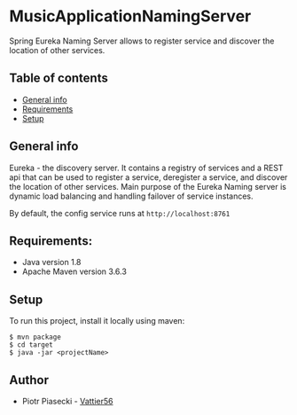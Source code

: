 # MusicApplicationNamingServer
Spring Eureka Naming Server allows to register service and discover the location of other services.

## Table of contents
* [General info](#general-info)
* [Requirements](#requirements)
* [Setup](#setup)

## General info
Eureka - the discovery server.
It contains a registry of services and a REST api that can be used to register a service, deregister a service, and discover the location of other services.
Main purpose of the Eureka Naming server is dynamic load balancing and handling failover of service instances.

By default, the config service runs at ``` http://localhost:8761 ```



## Requirements:
- Java version 1.8
- Apache Maven version 3.6.3


## Setup

To run this project, install it locally using maven:

```
$ mvn package
$ cd target
$ java -jar <projectName>
```

## Author
* Piotr Piasecki - [Vattier56](https://github.com/Vattier56)
